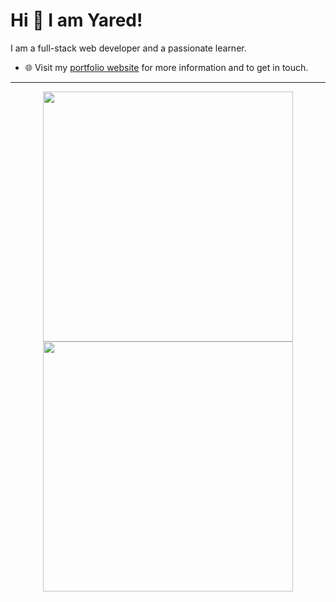 # Hi 👋 I am Yared!

I am a full-stack web developer and a passionate learner.

- 🌐 Visit my [portfolio website](https://yared-dev.vercel.app/) for more information and to get in touch.

---

<p align="center">
  <img src="https://github-readme-stats.vercel.app/api?username=yaredow&show_icons=true&theme=bear" width="400">
  <img src="https://github-readme-streak-stats.herokuapp.com?user=yaredow&theme=dark&hide_border=true" width="400">
</p>
